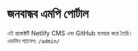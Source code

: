 # জনবান্ধব এমপি পোর্টাল
এই প্রজেক্টটি Netlify CMS এবং GitHub ব্যবহার করে তৈরি।  
এডমিন প্যানেল: `/admin/`
